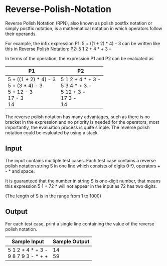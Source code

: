 # Reverse-Polish-Notation
Reverse Polish Notation (RPN), also known as polish postfix notation or simply postfix notation, is a mathematical notation in which operators follow their operands.

For example, the infix expression P1: 5 + ((1 + 2) * 4) – 3 can be written like this in Reverse Polish Notation: P2: 5 1 2 + 4 * + 3 –

In terms of the operation, the expression P1 and P2 can be evaluated as

| P1                                                                     | P2                                                               |
|------------------------------------------------------------------------|------------------------------------------------------------------|
| 5 + ((1 + 2) * 4) - 3<br>5 + (3 * 4) - 3<br>5 + 12 - 3<br>17 - 3<br>14 | 5 1 2 + 4 * + 3 -<br>5 3 4 * + 3 -<br>5 12 + 3 -<br>17 3 -<br>14 |

The reverse polish notation has many advantages, such as there is no bracket in the expression and no priority is needed for the operators, most importantly, the evaluation process is quite simple. The reverse polish notation could be evaluated by using a stack.

## Input
The input contains multiple test cases. Each test case contains a reverse polish notation string S in one line which consists of digits 0-9, operators + - * and space.

It is guaranteed that the number in string S is one-digit number, that means this expression 5 1 + 72 * will not appear in the input as 72 has two digits.

(The length of S is in the range from 1 to 1000)

## Output
For each test case, print a single line containing the value of the reverse polish notation.

| Sample Input                           | Sample Output |
|----------------------------------------|---------------|
| 5 1 2 + 4 * + 3 -<br>9 8 7 9 3 - * + + | 14<br>59      |
